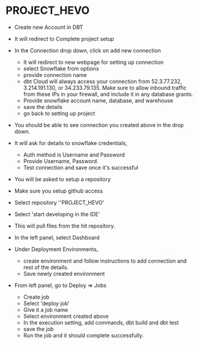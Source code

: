 # PROJECT_HEVO
* Create new Account in DBT  
* It will redirect to Complete project setup  
* In the Connection drop down, click on add new connection    
	- It will redirect to new webpage for setting up connection   
	- select Snowflake from options  
	- provide connection name  
	- dbt Cloud will always access your connection from 52.3.77.232, 3.214.191.130, or 34.233.79.135. Make sure to allow inbound traffic from these IPs in your firewall, and include it in any database grants.  
	- Provide snowflake account name, database, and warehouse  
	- save the details  
	- go back to setting up project


* You should be able to see connection you created above in the drop down.  
* It will ask for details to snowflake credentials,  
	- Auth method is Username and Password  
	- Provide Username, Password.  
	- Test connection and save once it's successful


* You will be asked to setup a repository  
* Make sure you setup github access  
* Select repository ''PROJECT_HEVO'  
* Select 'start developing in the IDE'  
* This will pull files from the hit repository.  
* In the left panel, select Dashboard  
* Under Deployment Environments,   
	- create environment and follow instructions to add connection and rest of the details.   
	- Save newly created environment  
* From left panel, go to Deploy => Jobs  
	- Create job  
	- Select 'deploy job'  
	- Give it a job name  
	- Select environment created above    
	- In the execution setting, add commands, dbt build and dbt test  
	- save the job  
	- Run the job and it should complete successfully.  

